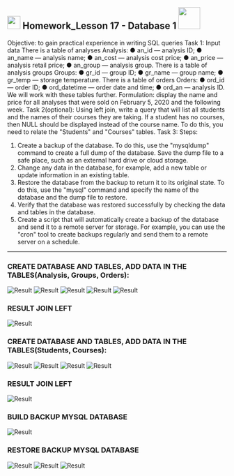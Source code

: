 <h2><img src="https://emojis.slackmojis.com/emojis/images/1531849430/4246/blob-sunglasses.gif?1531849430" width="30"/> Homework_Lesson 17 - Database 1 <img src="https://media.giphy.com/media/12oufCB0MyZ1Go/giphy.gif" width="50"></h2>

Objective: to gain practical experience in writing SQL queries
Task 1:
Input data
There is a table of analyses Analysis:
● an_id — analysis ID;
● an_name — analysis name;
● an_cost — analysis cost price;
● an_price — analysis retail price;
● an_group — analysis group.
There is a table of analysis groups Groups:
● gr_id — group ID;
● gr_name — group name;
● gr_temp — storage temperature.
There is a table of orders Orders:
● ord_id — order ID;
● ord_datetime — order date and time;
● ord_an — analysis ID.
We will work with these tables further.
Formulation: display the name and price for all analyses that were sold on February 5, 2020 and the following week.
Task 2(optional):
Using left join, write a query that will list all
students and the names of their courses they are taking. If a student has no
courses, then NULL should be displayed instead of the course name. To do this, you
need to relate the "Students" and "Courses" tables.
Task 3:
Steps:
1. Create a backup of the database. To do this, use the
"mysqldump" command to create a full dump of the database. Save the dump file
to a safe place, such as an external hard drive or cloud
storage.
2. Change any data in the database, for example, add a new
table or update information in an existing table.
3. Restore the database from the backup to return it to its original
state. To do this, use the "mysql" command and specify the name of the database
and the dump file to restore.
4. Verify that the database was restored successfully by checking the
data and tables in the database.
5. Create a script that will automatically create a backup of the database
and send it to a remote server for storage. For example, you
can use the "cron" tool to create backups regularly and
send them to a remote server on a schedule.
------------------------------------------------------------------------------------------------------------------------------------------------

### CREATE DATABASE AND TABLES, ADD DATA IN THE TABLES(Analysis, Groups, Orders):

![Result](https://github.com/railsroger/Maksim_Aleksandrovich_DOS24/blob/main/Homework_Lesson_14_WebServers_1/images/1.png)
![Result](https://github.com/railsroger/Maksim_Aleksandrovich_DOS24/blob/main/Homework_Lesson_14_WebServers_1/images/2.png)
![Result](https://github.com/railsroger/Maksim_Aleksandrovich_DOS24/blob/main/Homework_Lesson_17_BD_1/groups.png)
![Result](https://github.com/railsroger/Maksim_Aleksandrovich_DOS24/blob/main/Homework_Lesson_14_WebServers_1/images/describe.png)
![Result](https://github.com/railsroger/Maksim_Aleksandrovich_DOS24/blob/main/Homework_Lesson_14_WebServers_1/images/select_all.png)

### RESULT JOIN LEFT
![Result](https://github.com/railsroger/Maksim_Aleksandrovich_DOS24/blob/main/Homework_Lesson_14_WebServers_1/images/result_1.png)


### CREATE DATABASE AND TABLES, ADD DATA IN THE TABLES(Students, Courses):

![Result](https://github.com/railsroger/Maksim_Aleksandrovich_DOS24/blob/main/Homework_Lesson_14_WebServers_1/images/show_database_learning.png)
![Result](https://github.com/railsroger/Maksim_Aleksandrovich_DOS24/blob/main/Homework_Lesson_14_WebServers_1/images/add_students.png)
![Result](https://github.com/railsroger/Maksim_Aleksandrovich_DOS24/blob/main/Homework_Lesson_14_WebServers_1/images/select_student.png)
![Result](https://github.com/railsroger/Maksim_Aleksandrovich_DOS24/blob/main/Homework_Lesson_14_WebServers_1/images/select_stud_cours.png)

### RESULT JOIN LEFT 
![Result](https://github.com/railsroger/Maksim_Aleksandrovich_DOS24/blob/main/Homework_Lesson_14_WebServers_1/images/result_left_join.png)


### BUILD BACKUP MYSQL DATABASE

![Result](https://github.com/railsroger/Maksim_Aleksandrovich_DOS24/blob/main/Homework_Lesson_14_WebServers_1/images/backup_bd.png)

### RESTORE BACKUP MYSQL DATABASE

![Result](https://github.com/railsroger/Maksim_Aleksandrovich_DOS24/blob/main/Homework_Lesson_14_WebServers_1/images/restore.png)
![Result](https://github.com/railsroger/Maksim_Aleksandrovich_DOS24/blob/main/Homework_Lesson_14_WebServers_1/images/check_bd1.png)
![Result](https://github.com/railsroger/Maksim_Aleksandrovich_DOS24/blob/main/Homework_Lesson_14_WebServers_1/images/check_bd2.png)
